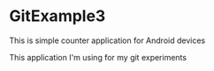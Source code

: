 # GitExample3

This is simple counter application for Android devices

This application I'm using for my git experiments
